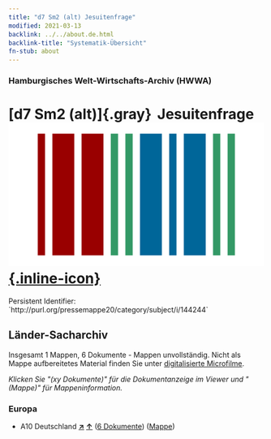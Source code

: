```yaml
---
title: "d7 Sm2 (alt) Jesuitenfrage"
modified: 2021-03-13
backlink: ../../about.de.html
backlink-title: "Systematik-Übersicht"
fn-stub: about
---
```


### Hamburgisches Welt-Wirtschafts-Archiv (HWWA)

# [d7 Sm2 (alt)]{.gray}&#8201; Jesuitenfrage &#160; [![Wikidata](/images/Wikidata-logo.svg "Wikidata"){.inline-icon}](http://www.wikidata.org/entity/Q104699268)

<div class="hint">Persistent Identifier: `http://purl.org/pressemappe20/category/subject/i/144244`</div>







## Länder-Sacharchiv




Insgesamt 1 Mappen, 6 Dokumente - Mappen unvollständig.
Nicht als Mappe aufbereitetes Material finden Sie unter [digitalisierte Microfilme](/film/h1_sh.de.html).

_Klicken Sie "(xy Dokumente)" für die Dokumentanzeige im Viewer und "(Mappe)" für Mappeninformation._




### Europa

- A10 Deutschland [**&nearr;**](../../../geo/i/126128/about.de.html "Deutschland (alle Mappen)") [**&uarr;**](../../../geo/about.de.html#A10 "Ländersystematik") (<a href="https://pm20.zbw.eu/iiifview/folder/sh/126128,144244" title="über: Deutschland : Jesuitenfrage" target="_blank">6 Dokumente</a>) ([Mappe](../../../../folder/sh/1261xx/126128/1442xx/144244/about.de.html))








